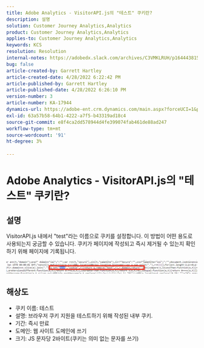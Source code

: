```yaml
---
title: Adobe Analytics - VisitorAPI.js의 "테스트" 쿠키란?
description: 설명
solution: Customer Journey Analytics,Analytics
product: Customer Journey Analytics,Analytics
applies-to: Customer Journey Analytics,Analytics
keywords: KCS
resolution: Resolution
internal-notes: https://adobedx.slack.com/archives/C3VMKLRUH/p1644438152582239
bug: false
article-created-by: Garrett Hartley
article-created-date: 4/28/2022 6:22:42 PM
article-published-by: Garrett Hartley
article-published-date: 4/28/2022 6:26:10 PM
version-number: 3
article-number: KA-17944
dynamics-url: https://adobe-ent.crm.dynamics.com/main.aspx?forceUCI=1&pagetype=entityrecord&etn=knowledgearticle&id=b22f4b30-20c7-ec11-a7b6-0022480a10ee
exl-id: 63a57b58-64b1-4222-a7f5-b43319ad18c4
source-git-commit: e8f4ca2dd578944d4fe399074fab461de88ad247
workflow-type: tm+mt
source-wordcount: '91'
ht-degree: 3%

---
```


# Adobe Analytics - VisitorAPI.js의 &quot;테스트&quot; 쿠키란?

## 설명


VisitorAPI.js 내에서 &quot;test&quot;라는 이름으로 쿠키를 설정합니다. 이 방법이 어떤 용도로 사용되는지 궁금할 수 있습니다. 쿠키가 페이지에 작성되고 즉시 제거될 수 있는지 확인하기 위해 페이지에 기록됩니다.

![](assets/___b32f4b30-20c7-ec11-a7b6-0022480a10ee___.png)


## 해상도


- 쿠키 이름: 테스트
- 설명: 브라우저 쿠키 지원을 테스트하기 위해 작성된 내부 쿠키.
- 기간: 즉시 만료
- 도메인: 웹 사이트 도메인에 쓰기
- 크기: JS 문자당 2바이트(쿠키는 의미 없는 문자를 쓰기)
